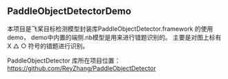 ## PaddleObjectDetectorDemo

本项目是飞桨目标检测模型封装库PaddleObjectDetector.framework 的使用demo， demo中内置的端侧.nb模型是用来进行错题识别的。 
主要是对图上标有 X △ ○ 符号的错题进行识别。 

PaddleObjectDetector 库所在项目位置：  https://github.com/ReyZhang/PaddleObjectDetector
